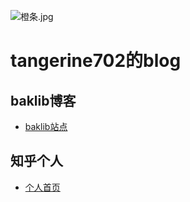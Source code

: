 ![橙条.jpg](https://i.loli.net/2020/09/09/WjhRJnru6L4ez29.jpg)
# **tangerine702的blog**
## baklib博客
 - [baklib站点](https://tchica.baklib.com/)
## 知乎个人
 - [个人首页](https://www.zhihu.com/people/llsuinaiguo)
